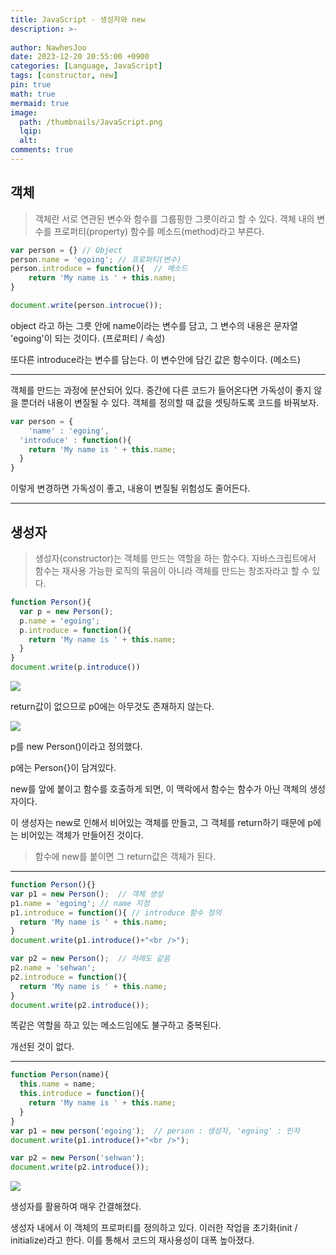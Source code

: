 ```yaml
---
title: JavaScript - 생성자와 new
description: >-
  
author: NawhesJoo
date: 2023-12-20 20:55:00 +0900
categories: [Language, JavaScript]
tags: [constructor, new]
pin: true
math: true
mermaid: true
image:
  path: /thumbnails/JavaScript.png
  lqip: 
  alt: 
comments: true
---
```

## 객체

> 객체란 서로 연관된 변수와 함수를 그룹핑한 그릇이라고 할 수 있다. 객체 내의 변수를 프로퍼티(property) 함수를 메소드(method)라고 부른다.

```javascript
var person = {} // Object
person.name = 'egoing'; // 프로퍼티(변수)
person.introduce = function(){	// 메소드
	return 'My name is ' + this.name;
}

document.write(person.introcue());
```

object 라고 하는 그릇 안에 name이라는 변수를 담고, 그 변수의 내용은 문자열 'egoing'이 되는 것이다. (프로퍼티 / 속성)

또다른 introduce라는 변수를 담는다. 이 변수안에 담긴 값은 함수이다. (메소드)

---

객체를 만드는 과정에 분산되어 있다. 중간에 다른 코드가 들어온다면 가독성이 좋지 않을 뿐더러 내용이 변질될 수 있다.
객체를 정의할 때 값을 셋팅하도록 코드를 바꿔보자.

```javascript
var person = {
	'name' : 'egoing',
  'introduce' : function(){
  	return 'My name is ' + this.name;
  }
}
```

이렇게 변경하면 가독성이 좋고, 내용이 변질될 위험성도 줄어든다.

---

## 생성자

> 생성자(constructor)는 객체를 만드는 역할을 하는 함수다. 자바스크립트에서 함수는 재사용 가능한 로직의 묶음이 아니라 객체를 만드는 창조자라고 할 수 있다.

```javascript
function Person(){
  var p = new Person();
  p.name = 'egoing';
  p.introduce = function(){
  	return 'My name is ' + this.name;
  }
}
document.write(p.introduce())
```

![](https://velog.velcdn.com/images/nawhes_joo/post/f30f5ccc-aa02-46a9-9a38-87ff1463baaf/image.png)

return값이 없으므로 p0에는 아무것도 존재하지 않는다.

![](https://velog.velcdn.com/images/nawhes_joo/post/03e9b0f2-4559-4314-b0e0-342670b7f1d1/image.png)

p를 new Person()이라고 정의했다.

p에는 Person{}이 담겨있다.

new를 앞에 붙이고 함수를 호출하게 되면, 이 맥락에서 함수는 함수가 아닌 객체의 생성자이다.

이 생성자는 new로 인해서 비어있는 객체를 만들고, 그 객체를 return하기 때문에
p에는 비어있는 객체가 만들어진 것이다.

> 함수에 new를 붙이면 그 return값은 객체가 된다.

---

```javascript
function Person(){}
var p1 = new Person();	// 객체 생성
p1.name = 'egoing';	// name 지정
p1.introduce = function(){ // introduce 함수 정의
  return 'My name is ' + this.name;
}
document.write(p1.introduce()+"<br />");

var p2 = new Person();	// 아래도 같음
p2.name = 'sehwan';
p2.introduce = function(){
  return 'My name is ' + this.name;
}
document.write(p2.introduce());
```

똑같은 역할을 하고 있는 메소드임에도 불구하고 중복된다.

개선된 것이 없다.

---

```javascript
function Person(name){
  this.name = name;
  this.introduce = function(){
    return 'My name is ' + this.name;
  }
}
var p1 = new person('egoing');	// person : 생성자, 'egoing' : 인자
document.write(p1.introduce()+"<br />");

var p2 = new Person('sehwan');
document.write(p2.introduce());
```

![](https://velog.velcdn.com/images/nawhes_joo/post/63bb975f-65dc-4337-b602-9535e5bcefff/image.png)

생성자를 활용하여 매우 간결해졌다.

생성자 내에서 이 객체의 프로퍼티를 정의하고 있다. 이러한 작업을 초기화(init / initialize)라고 한다.
이를 통해서 코드의 재사용성이 대폭 높아졌다.